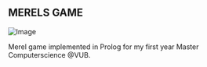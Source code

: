 ## MERELS GAME

![Image](https://github.com/user-attachments/assets/bb2e2417-dd4d-4ee9-b308-0732ce1de386)

Merel game implemented in Prolog for my first year Master Computerscience @VUB.
